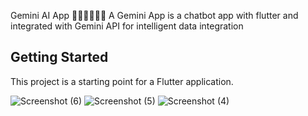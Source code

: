 Gemini AI App 🚀📠📠📱📱📱
A Gemini App is a chatbot app with flutter and integrated with Gemini API for intelligent data integration

## Getting Started

This project is a starting point for a Flutter application.

 ![Screenshot (6)](https://github.com/user-attachments/assets/98880d69-5fc9-4442-a8d0-07f87f9b164b)
![Screenshot (5)](https://github.com/user-attachments/assets/63962653-af01-406e-b834-752e7d62a209)
![Screenshot (4)](https://github.com/user-attachments/assets/346e2cd8-815f-43b0-83ed-6043608d05d2)

 
